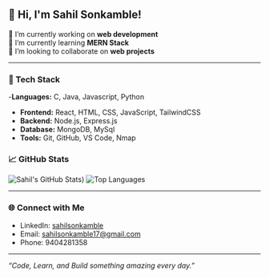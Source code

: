 ## 👋 Hi, I'm Sahil Sonkamble!

🔭 I’m currently working on **web development**  
🌱 I’m currently learning **MERN Stack**  
👯 I’m looking to collaborate on **web projects**  

---

### 🚀 Tech Stack
-**Languages:** C, Java, Javascript, Python
- **Frontend:** React, HTML, CSS, JavaScript, TailwindCSS
- **Backend:** Node.js, Express.js 
- **Database:** MongoDB, MySql
- **Tools:** Git, GitHub, VS Code, Nmap



### 📈 GitHub Stats

![Sahil's GitHub Stats](https://github-readme-stats.vercel.app/api?username=sonkamblesahil&show_icons=true&theme=radical))             ![Top Languages](https://github-readme-stats.vercel.app/api/top-langs/?username=sonkamblesahil&layout=compact&theme=tokyonight)

---

### 🌐 Connect with Me

- LinkedIn: [sahilsonkamble](www.linkedin.com/in/sonkamblesahil)
- Email: sahilsonkamble17@gmail.com
- Phone: 9404281358

---

_“Code, Learn, and Build something amazing every day.”_
